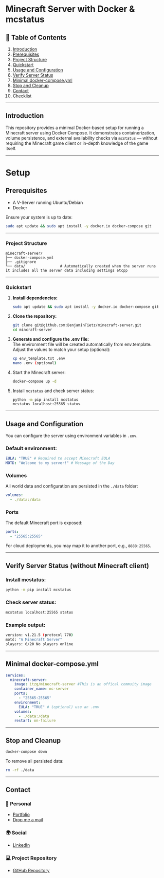 # Minecraft Server with Docker & mcstatus

## 📘 Table of Contents

1. [Introduction](#introduction)
2. [Prerequisites](#prerequisites)
3. [Project Structure](#project-structure)
4. [Quickstart](#quickstart)
5. [Usage and Configuration](#usage-and-configuration)
6. [Verify Server Status](#verify-server-status-without-minecraft-client)
7. [Minimal docker-compose.yml](#minimal-docker-composeyml)
8. [Stop and Cleanup](#stop-and-cleanup)
9. [Contact](#contact)
10. [Checklist](checklist.pdf)

---

## Introduction

This repository provides a minimal Docker-based setup for running a Minecraft server using Docker Compose. It demonstrates containerization, volume persistence, and external availability checks via `mcstatus` — without requiring the Minecraft game client or in-depth knowledge of the game itself.

---

# Setup

## Prerequisites

- A V-Server running Ubuntu/Debian
- Docker

Ensure your system is up to date:

```sh
sudo apt update && sudo apt install -y docker.io docker-compose git
```

---

### Project Structure

```
minecraft-server/
├── docker-compose.yml
├── .gitignore
└── data/                # Automatically created when the server runs it includes all the server data including settings etcpp
```

---

### Quickstart

1. **Install dependencies:**
   ```sh
   sudo apt update && sudo apt install -y docker.io docker-compose git
   ```
2. **Clone the repository:**
   ```sh
   git clone git@github.com:BenjaminTietz/minecraft-server.git
   cd mincraft-server
   ```
3. **Generate and configure the .env file:** <br>
   The environment file will be created automatically from env.template.
   Adjust the values to match your setup (optional):
   ```sh
   cp env_template.txt .env
   nano .env (optional)
   ```
4. Start the Minecraft server:
   ```bash
   docker-compose up -d
   ```
5. Install `mcstatus` and check server status:
   ```bash
   python -m pip install mcstatus
   mcstatus localhost:25565 status
   ```

---

## Usage and Configuration

You can configure the server using environment variables in `.env`.

### Default environment:

```yaml
EULA: "TRUE" # Required to accept Minecraft EULA
MOTD: "Welcome to my server!" # Message of the Day
```

### Volumes

All world data and configuration are persisted in the `./data` folder:

```yaml
volumes:
  - ./data:/data
```

### Ports

The default Minecraft port is exposed:

```yaml
ports:
  - "25565:25565"
```

For cloud deployments, you may map it to another port, e.g., `8888:25565`.

---

## Verify Server Status (without Minecraft client)

### Install mcstatus:

```bash
python -m pip install mcstatus
```

### Check server status:

```bash
mcstatus localhost:25565 status
```

### Example output:

```bash
version: v1.21.5 (protocol 770)
motd: "A Minecraft Server"
players: 0/20 No players online
```

---

## Minimal docker-compose.yml

```yaml
services:
  minecraft-server:
    image: itzg/minecraft-server #This is an offical commuity image
    container_name: mc-server
    ports:
      - "25565:25565"
    environment:
      EULA: "TRUE" # (optional) use an .env
    volumes:
      - ./data:/data
    restart: on-failure
```

---

## Stop and Cleanup

```bash
docker-compose down
```

To remove all persisted data:

```bash
rm -rf ./data
```

---

## Contact

### 👤 Personal

- [Portfolio](https://benjamin-tietz.com/)
- [Drop me a mail](mailto:mail@benjamin-tietz.com)

### 🌍 Social

- [LinkedIn](https://www.linkedin.com/in/benjamin-tietz/)

### 💻 Project Repository

- [GitHub Repository](https://github.com/BenjaminTietz/minecraft-server)
